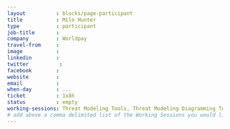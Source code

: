 ```yaml
---
layout          : blocks/page-participant
title           : Milo Hunter
type            : participant
job-title       :
company         : Worldpay
travel-from     :
image           :
linkedin        :
twitter          :
facebook        :
website         :
email           :
when-day        : ...
ticket          : 1x8h
status          : empty
working-sessions: Threat Modeling Tools, Threat Modeling Diagramming Techniques, Threat Modeling Where do I Start?
# add above a comma delimited list of the Working Sessions you would like to attend (use the session's title)
---
```


<!-- put more details about participant here -->
